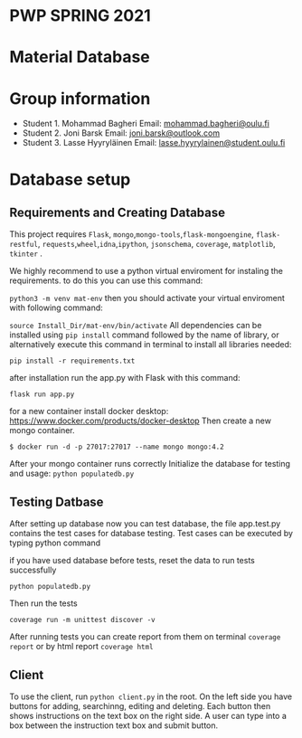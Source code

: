# PWP SPRING 2021
# Material Database
# Group information
* Student 1. Mohammad Bagheri Email: mohammad.bagheri@oulu.fi
* Student 2. Joni Barsk  Email: joni.barsk@outlook.com
* Student 3. Lasse Hyyryläinen Email: lasse.hyyrylainen@student.oulu.fi

# Database setup
## Requirements and Creating Database
This project requires `Flask`, `mongo`,`mongo-tools`,`flask-mongoengine`, `flask-restful`, `requests`,`wheel`,`idna`,`ipython`, `jsonschema`, `coverage`, `matplotlib`, `tkinter` .

We highly recommend to use a python virtual enviroment for instaling the requirements. to do this you can use this command:

`python3 -m venv mat-env`
then you should activate your virtual enviroment with following command:

`source Install_Dir/mat-env/bin/activate`
All dependencies can be installed using `pip install` command followed by the name of library, or alternatively execute this command in terminal to install all libraries needed: 

`pip install -r requirements.txt`

after installation run the app.py with Flask with this command:

`flask run app.py`

for a new container install docker desktop:
https://www.docker.com/products/docker-desktop
Then create a new mongo container. 

`$ docker run -d -p 27017:27017 --name mongo mongo:4.2`

After your mongo container runs correctly
Initialize the database for testing and usage:
`python populatedb.py`


## Testing Datbase
After setting up database now you can test database, the file app.test.py contains the test cases for database testing. Test cases can be executed by typing python command

if you have used database before tests, reset the data to run tests successfully

`python populatedb.py`

Then run the tests

`coverage run -m unittest discover -v`

After running tests you can create report from them
on terminal
`coverage report`
or by html report
`coverage html`

## Client
To use the client, run ``python client.py`` in the root. On the left side you have buttons for adding, searchinng, editing and deleting. Each button then shows instructions on the text box on the right side. A user can type into a box between the instruction text box and submit button.

